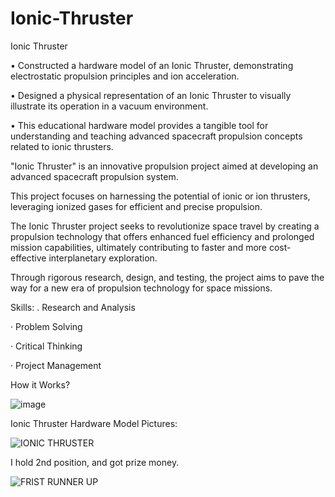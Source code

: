# Ionic-Thruster
Ionic Thruster

•	Constructed a hardware model of an Ionic Thruster, demonstrating electrostatic propulsion principles and ion acceleration.

•	Designed a physical representation of an Ionic Thruster to visually illustrate its operation in a vacuum environment.

•	This educational hardware model provides a tangible tool for understanding and teaching advanced spacecraft propulsion concepts related to ionic thrusters.

"Ionic Thruster" is an innovative propulsion project aimed at developing an advanced spacecraft propulsion system.

This project focuses on harnessing the potential of ionic or ion thrusters, leveraging ionized gases for efficient and precise propulsion.

The Ionic Thruster project seeks to revolutionize space travel by creating a propulsion technology that offers enhanced fuel efficiency and prolonged mission capabilities, ultimately contributing to faster and more cost-effective interplanetary exploration. 

Through rigorous research, design, and testing, the project aims to pave the way for a new era of propulsion technology for space missions.


Skills:
. Research and Analysis 

· Problem Solving 

· Critical Thinking 

· Project Management

How it Works?

![image](https://github.com/palashmajhi23/Ionic-Thruster/assets/128633751/a8d6f9e6-dd2d-4b81-a7e7-a9270ed0f35b)

Ionic Thruster Hardware Model Pictures:

![IONIC THRUSTER](https://github.com/palashmajhi23/Ionic-Thruster/assets/128633751/79cdbe2a-f605-4e62-a830-419808d82d6b)

I hold 2nd position, and got prize money.

![FRIST RUNNER UP](https://github.com/palashmajhi23/Ionic-Thruster/assets/128633751/f8b99eda-6c1a-4624-a202-921763b0994d)
